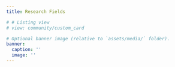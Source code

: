 ```yaml
---
title: Research Fields

# # Listing view
# view: community/custom_card

# Optional banner image (relative to `assets/media/` folder).
banner:
  caption: ''
  image: ''
---
```

